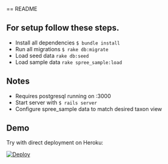 == README

## For setup follow these steps.

* Install all dependencies `$ bundle install`
* Run all migrations `$ rake db:migrate`
* Load seed data `rake db:seed`
* Load sample data `rake spree_sample:load`

## Notes

* Requires postgresql running on :3000
* Start server with `$ rails server`
* Configure spree_sample data to match desired taxon view

## Demo

Try with direct deployment on Heroku:

[![Deploy](https://www.herokucdn.com/deploy/button.svg)](https://heroku.com/deploy?template=https://github.com/aviabird/angularspree-api)
